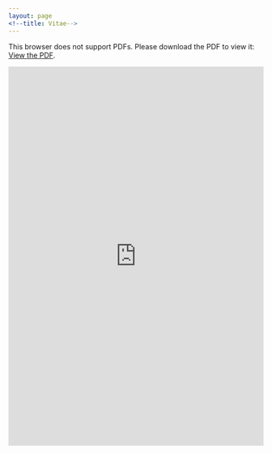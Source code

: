 ```yaml
---
layout: page
<!--title: Vitae-->
---
```

<link rel="stylesheet" href="https://cdn.rawgit.com/jpswalsh/academicons/master/css/academicons.min.css">
<object data="https://drive.google.com/file/d/1zblrJ7doH8TXGh0-N0q3nMajJbk8_Xdz/view" width="100%" height="750px">
<!--<embed src="https://drive.google.com/file/d/1zblrJ7doH8TXGh0-N0q3nMajJbk8_Xdz/view" type="application/pdf" width="100%" height="750px" />-->
<p>This browser does not support PDFs. Please download the PDF to view it: <a href="https://drive.google.com/file/d/1zblrJ7doH8TXGh0-N0q3nMajJbk8_Xdz/view">View the PDF</a>.</p>
 <!--</embed>-->
 <iframe src="http://docs.google.com/gview? url=https://drive.google.com/file/d/1zblrJ7doH8TXGh0-N0q3nMajJbk8_Xdz/view&embedded=true" style="width:100%; height:750px;" frameborder="0"></iframe>
</object>

